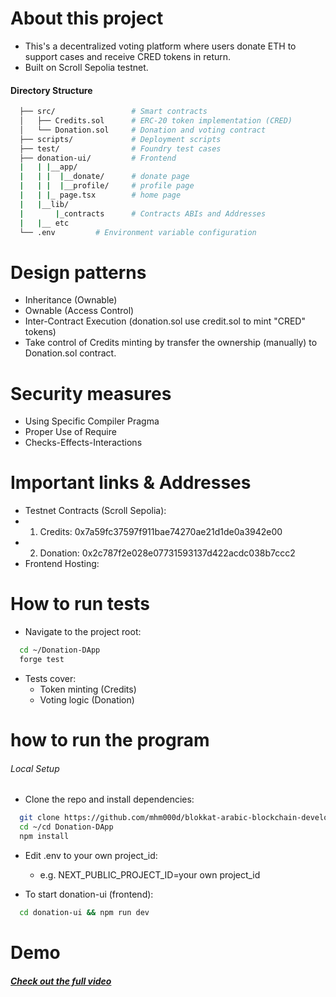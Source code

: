 
# About this project
- This's a decentralized voting platform where users donate ETH to support cases and receive CRED tokens in return.
- Built on Scroll Sepolia testnet.
#### Directory Structure
```bash
  ├── src/                 # Smart contracts
  │   ├── Credits.sol      # ERC-20 token implementation (CRED)
  │   └── Donation.sol     # Donation and voting contract
  ├── scripts/             # Deployment scripts
  ├── test/                # Foundry test cases
  ├── donation-ui/         # Frontend 
  |   | |__app/
  |   | |  |__donate/      # donate page
  |   | |  |__profile/     # profile page
  |   | |_ page.tsx        # home page
  |   |__lib/
  |       |_contracts      # Contracts ABIs and Addresses
  |   |__ etc
  └── .env         # Environment variable configuration
```


# Design patterns
- Inheritance (Ownable)
- Ownable (Access Control)
- Inter-Contract Execution (donation.sol use credit.sol to mint "CRED" tokens)
- Take control of Credits minting by transfer the ownership (manually) to Donation.sol contract.

# Security measures
- Using Specific Compiler Pragma
- Proper Use of Require
- Checks-Effects-Interactions

# Important links & Addresses
- Testnet Contracts (Scroll Sepolia):
- 1. Credits: 0x7a59fc37597f911bae74270ae21d1de0a3942e00 
- 2. Donation: 0x2c787f2e028e07731593137d422acdc038b7ccc2
- Frontend Hosting:

# How to run tests
- Navigate to the project root:
```bash
  cd ~/Donation-DApp
  forge test
```
- Tests cover:
  - Token minting (Credits)
  - Voting logic (Donation)

# how to run the program
###### Local Setup
- Clone the repo and install dependencies:
```bash
  git clone https://github.com/mhm000d/blokkat-arabic-blockchain-developer-bootcamp-graduation-project.git
  cd ~/cd Donation-DApp
  npm install
```
- Edit .env to your own project_id:
  - e.g. NEXT_PUBLIC_PROJECT_ID=your own project_id


- To start donation-ui (frontend):
```bash
  cd donation-ui && npm run dev
```
# Demo
##### [Check out the full video](https://youtu.be/aK5OMq8yp2o)


